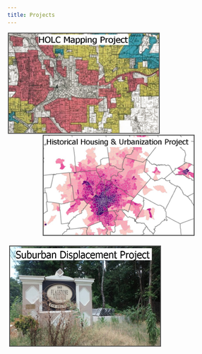 ```yaml
---
title: Projects
---
```



<p style="text-align: center">
  <a href="https://snmarkley1.github.io/Projects/HOLC/">
    <img src="/Projects/HOLC_tile.jpg" 
         width="340" 
         height="225" 
         title="HOLC Mapping Project" 
         style="border:2px solid #555;margin:1px;float:left;" />
  </a>
  <a href="https://snmarkley1.github.io/Projects/HistHU/">
    <img src="/Projects/HHUUD_tile.jpg" 
         width="340" 
         height="225" 
         title="Historical Housing Unit Project" 
         style="border:2px solid #555;margin:1px;clear:both" />
  </a>
</p>

<a href="https://snmarkley1.github.io/Projects/HistHU/">
     <img src="/Projects/suburb_tile.jpg" 
         width="340" 
         height="225" 
         title="Suburban Displacement Project" 
         style="border:2px solid #555;margin:4px;clear:both" />
</a>


